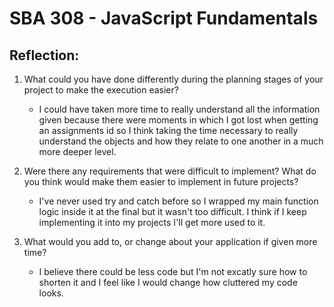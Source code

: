 # SBA 308 - JavaScript Fundamentals


## Reflection:
1. What could you have done differently during the planning stages of your project to make the execution easier?
   - I could have taken more time to really understand all the information given because there were moments in which I got lost when   getting an assignments id so I think taking the time necessary to really understand the objects and how they relate to one another in a much more deeper level.

2. Were there any requirements that were difficult to implement? What do you think would make them easier to implement in future projects?
   - I've never used try and catch before so I wrapped my main function logic inside it at the final but it wasn't too difficult. I think if I keep implementing it into my projects I'll get more used to it.

3. What would you add to, or change about your application if given more time?
   - I believe there could be less code but I'm not excatly sure how to shorten it and I feel like I would change how cluttered my code looks.

